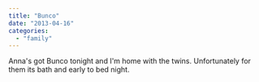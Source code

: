 ```yaml
---
title: "Bunco"
date: "2013-04-16"
categories: 
  - "family"
---
```


Anna's got Bunco tonight and I'm home with the twins. Unfortunately for them its bath and early to bed night.
